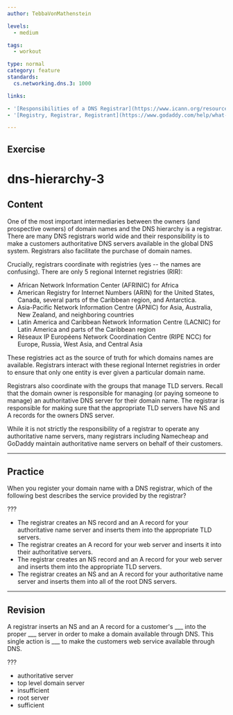 ```yaml
---
author: TebbaVonMathenstein

levels:
  - medium

tags:
  - workout

type: normal
category: feature
standards:
  cs.networking.dns.3: 1000

links:

- '[Responsibilities of a DNS Registrar](https://www.icann.org/resources/pages/responsibilities-2014-03-14-en){documentation}'
- '[Registry, Registrar, Registrant](https://www.godaddy.com/help/what-is-the-difference-between-a-registry-registrar-and-registrant-8039){website}'

---
```


## Exercise

# dns-hierarchy-3

## Content

One of the most important intermediaries between the owners (and prospective owners) of domain names and the DNS hierarchy is a registrar. There are many DNS registrars world wide and their responsibility is to make a customers authoritative DNS servers available in the global DNS system. Registrars also facilitate the purchase of domain names.

Crucially, registrars coordinate with registries (yes -- the names are confusing). There are only 5 regional Internet registries (RIR):

* African Network Information Center (AFRINIC) for Africa
* American Registry for Internet Numbers (ARIN) for the United States, Canada, several parts of the Caribbean region, and Antarctica.
* Asia-Pacific Network Information Centre (APNIC) for Asia, Australia, New Zealand, and neighboring countries
* Latin America and Caribbean Network Information Centre (LACNIC) for Latin America and parts of the Caribbean region
* Réseaux IP Européens Network Coordination Centre (RIPE NCC) for Europe, Russia, West Asia, and Central Asia

These registries act as the source of truth for which domains names are available. Registrars interact with these regional Internet registries in order to ensure that only one entity is ever given a particular domain name.

Registrars also coordinate with the groups that manage TLD servers. Recall that the domain owner is responsible for managing (or paying someone to manage) an authoritative DNS server for their domain name. The registrar is responsible for making sure that the appropriate TLD servers have NS and A records for the owners DNS server.

While it is not strictly the responsibility of a registrar to operate any authoritative name servers, many registrars including Namecheap and GoDaddy maintain authoritative name servers on behalf of their customers.

---
## Practice

When you register your domain name with a DNS registrar, which of the following best describes the service provided by the registrar?

???

* The registrar creates an NS record and an A record for your authoritative name server and inserts them into the appropriate TLD servers.
* The registrar creates an A record for your web server and inserts it into their authoritative servers.
* The registrar creates an NS record and an A record for your web server and inserts them into the appropriate TLD servers.
* The registrar creates an NS and an A record for your authoritative name server and inserts them into all of the root DNS servers.
---
## Revision

A registrar inserts an NS and an A record for a customer's ___ into the proper ___ server in order to make a domain available through DNS. This single action is ___ to make the customers web service available through DNS.

???

* authoritative server
* top level domain server
* insufficient
* root server
* sufficient
